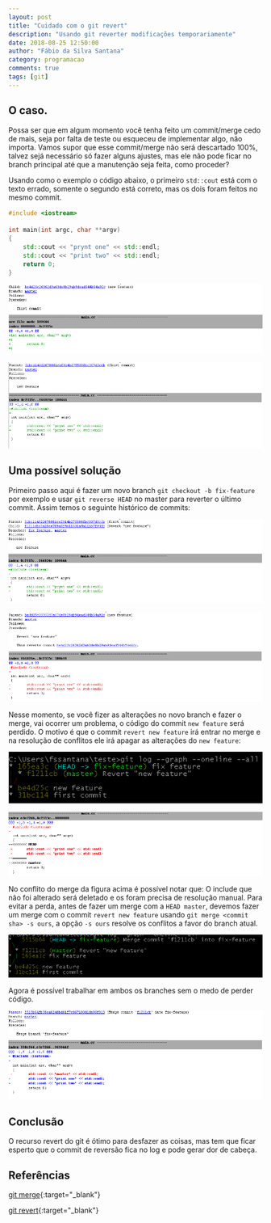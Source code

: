 ```yaml
---
layout: post
title: "Cuidado com o git revert"
description: "Usando git reverter modificações temporariamente"
date: 2018-08-25 12:50:00
author: "Fábio da Silva Santana"
category: programacao
comments: true
tags: [git]
---
```


## O caso.

Possa ser que em algum momento você tenha feito um commit/merge cedo de mais, seja por falta de teste ou esqueceu de implementar algo, não importa. Vamos supor que esse commit/merge não será descartado 100%, talvez sejá necessário só fazer alguns ajustes, mas ele não pode ficar no branch principal até que a manutenção seja feita, como proceder?

Usando como o exemplo o código abaixo, o primeiro ```std::cout``` está com o texto errado, somente o segundo está correto, mas os dois foram feitos no mesmo commit.

~~~c++
#include <iostream>

int main(int argc, char **argv)
{
    std::cout << "prynt one" << std::endl;
    std::cout << "print two" << std::endl;
    return 0;
}
~~~



![commit one](../img/posts/2018-08-25-pay-attention-with-git-reverse/commit_one.PNG)


![commit two](../img/posts/2018-08-25-pay-attention-with-git-reverse/commit_two.PNG)

## Uma possível solução

Primeiro passo aqui é fazer um novo branch ```git checkout -b fix-feature``` por exemplo e usar ```git reverse HEAD``` no master para reverter o último commit. Assim temos o seguinte histórico de commits:

![commit three](../img/posts/2018-08-25-pay-attention-with-git-reverse/commit_three.PNG)

![commit four](../img/posts/2018-08-25-pay-attention-with-git-reverse/commit_four.PNG)

Nesse momento, se você fizer as alterações no novo branch e fazer o merge, vai ocorrer um problema, o código do commit ```new feature``` será perdido. O motivo é que o commit ```revert new feature``` irá entrar no merge e na resolução de conflitos ele irá apagar as alterações do ```new feature```:

![commit five](../img/posts/2018-08-25-pay-attention-with-git-reverse/commit_five.PNG)

![commit six](../img/posts/2018-08-25-pay-attention-with-git-reverse/commit_six.PNG)

No conflito do merge da figura acima é possível notar que: O include que não foi alterado será deletado e os foram precisa de resolução manual. Para evitar a perda, antes de fazer um merge com a ```HEAD master```, devemos fazer um merge com o commit ```revert new feature``` usando ```git merge <commit sha> -s ours```, a opção ```-s ours``` resolve os conflitos a favor do branch atual. 

![commit seven](../img/posts/2018-08-25-pay-attention-with-git-reverse/commit_seven.PNG)

Agora é possível trabalhar em ambos os branches sem o medo de perder código.

![commit eight](../img/posts/2018-08-25-pay-attention-with-git-reverse/commit_eight.PNG)

## Conclusão

O recurso revert do git é ótimo para desfazer as coisas, mas tem que ficar esperto que o commit de reversão fica no log e pode gerar dor de cabeça.

## Referências

[git merge](https://git-scm.com/docs/git-merge){:target="_blank"}

[git revert](https://git-scm.com/docs/git-revert){:target="_blank"}



